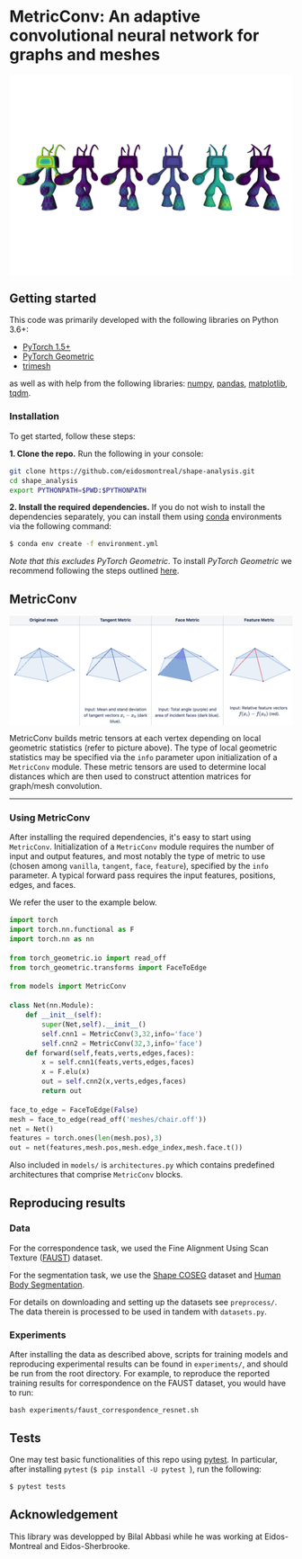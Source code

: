 # MetricConv: An adaptive convolutional neural network for graphs and meshes
<img src="imgs/all_metrics01.png" align="center">

## Getting started 
This code was primarily developed with the following libraries on Python 3.6+:
* [PyTorch 1.5+](https://pytorch.org/)
* [PyTorch Geometric](https://github.com/rusty1s/pytorch_geometric)
* [trimesh](https://github.com/mikedh/trimesh) 

as well as with help from the following libraries: [numpy](https://numpy.org/), [pandas](https://pandas.pydata.org/), [matplotlib](https://matplotlib.org/), [tqdm](https://github.com/tqdm/tqdm).

### Installation
To get started, follow these steps:

**1. Clone the repo.**
Run the following in your console:
```bash
git clone https://github.com/eidosmontreal/shape-analysis.git
cd shape_analysis
export PYTHONPATH=$PWD:$PYTHONPATH
```

**2. Install the required dependencies.**
If you do not wish to install the dependencies separately, you can install them using [conda](https://docs.conda.io/en/latest/) environments via the following command:
```bash
$ conda env create -f environment.yml
```
*Note that this excludes PyTorch Geometric*. To install *PyTorch Geometric* we recommend following the steps outlined [here](https://pytorch-geometric.readthedocs.io/en/latest/notes/installation.html).
## MetricConv
<img src="imgs/meshes.png" align="center">

MetricConv builds metric tensors at each vertex depending on local geometric statistics (refer to picture above). The type of local geometric statistics may be specified via the `info` parameter upon initialization of a `MetricConv` module. These metric tensors are used to determine local distances which are then used to construct attention matrices for graph/mesh convolution.  

------------------------------------------------------------------------
### Using MetricConv
After installing the required dependencies, it's easy to start using `MetricConv`. Initialization of a `MetricConv` module requires the number of input and output features, and most notably the type of metric to use (chosen among `vanilla`, `tangent`, `face`, `feature`), specified by the `info` parameter. A typical forward pass requires the input features, positions, edges, and faces. 

We refer the user to the example below.

```python
import torch
import torch.nn.functional as F
import torch.nn as nn

from torch_geometric.io import read_off
from torch_geometric.transforms import FaceToEdge

from models import MetricConv

class Net(nn.Module):
    def __init__(self):
        super(Net,self).__init__()
        self.cnn1 = MetricConv(3,32,info='face')
        self.cnn2 = MetricConv(32,3,info='face')
    def forward(self,feats,verts,edges,faces):
        x = self.cnn1(feats,verts,edges,faces)
        x = F.elu(x)
        out = self.cnn2(x,verts,edges,faces)
        return out

face_to_edge = FaceToEdge(False)
mesh = face_to_edge(read_off('meshes/chair.off'))
net = Net()
features = torch.ones(len(mesh.pos),3)
out = net(features,mesh.pos,mesh.edge_index,mesh.face.t())
```

Also included in `models/` is `architectures.py` which contains predefined architectures that comprise ``MetricConv`` blocks.

## Reproducing results

### Data
For the correspondence task, we used the Fine Alignment Using Scan Texture ([FAUST](http://faust.is.tue.mpg.de/)) dataset.

For the segmentation task, we use the [Shape COSEG](http://irc.cs.sdu.edu.cn/~yunhai/public_html/ssl/ssd.htm) dataset and [Human Body Segmentation](https://github.com/pixelite1201/pytorch_coma).

For details on downloading and setting up the datasets see `preprocess/`. The data therein is processed to be used in tandem with `datasets.py`.

### Experiments
After installing the data as described above, scripts for training models and reproducing experimental results can be found in `experiments/`, and should be run from the root directory. For example, to reproduce the reported training results for correspondence on the FAUST dataset, you would have to run:
```
bash experiments/faust_correspondence_resnet.sh
```
## Tests
One may test basic functionalities of this repo using [pytest](https://docs.pytest.org/en/stable/). In particular, after installing `pytest` (`$ pip install -U pytest
`), run the following:
```bash
$ pytest tests
```

## Acknowledgement
This library was developped by Bilal Abbasi while he was working at Eidos-Montreal and Eidos-Sherbrooke.
